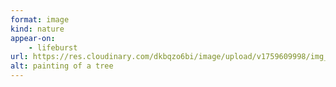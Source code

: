 ```yaml
---
format: image
kind: nature
appear-on:
    - lifeburst
url: https://res.cloudinary.com/dkbqzo6bi/image/upload/v1759609998/img_4525_24138883970_o_hjgock.jpg
alt: painting of a tree
---
```

